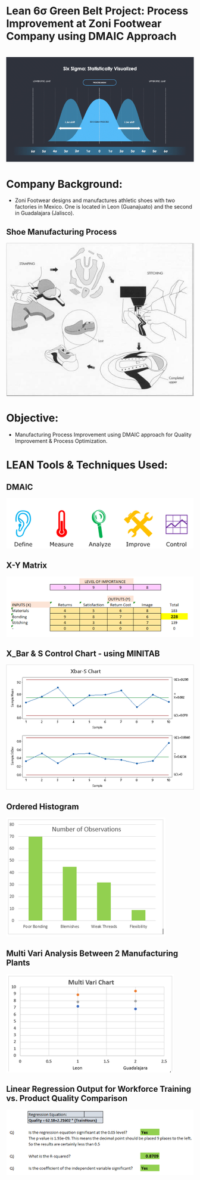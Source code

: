 # Lean 6σ Green Belt Project: Process Improvement at Zoni Footwear Company using DMAIC Approach

#
![alt-text](img/6sigma.gif)

# Company Background:
- Zoni Footwear designs and manufactures athletic shoes with two factories in Mexico. One is located in
Leon (Guanajuato) and the second in Guadalajara (Jalisco).

## Shoe Manufacturing Process
![alt-text](img/1.png)

# Objective:
- Manufacturing Process Improvement using DMAIC approach for Quality Improvement & Process Optimization.

# LEAN Tools & Techniques Used:

## DMAIC 
![alt-text](img/dmaic.png)

## X-Y Matrix
![alt-text](img/2.png)

## X_Bar & S Control Chart - using MINITAB
![alt-text](img/xschart.png)

## Ordered Histogram
![alt-text](img/3.PNG)

## Multi Vari Analysis Between 2 Manufacturing Plants
![alt-text](img/4.PNG)

## Linear Regression Output for Workforce Training vs. Product Quality Comparison
![alt-text](img/5.png)
